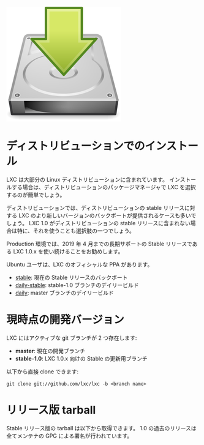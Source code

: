 ![Download icon](/static/img/download.png)
# ディストリビューションでのインストール <!-- Distribution packages -->

<!--
LXC is included in most Linux distributions.
In most cases installing it is as simple as selecting it in your package manager.
-->
LXC は大部分の Linux ディストリビューションに含まれています。
インストールする場合は、ディストリビューションのパッケージマネージャで LXC を選択するのが簡単でしょう。

<!--
Distributions also often provide backports of newer versions of LXC for their stable releases.
You may want to look for that, especially if your distribution doesn't include LXC 1.0.
-->
ディストリビューションでは、ディストリビューションの stable リリースに対する LXC のより新しいバージョンのバックポートが提供されるケースも多いでしょう。
LXC 1.0 がディストリビューションの stable リリースに含まれない場合は特に、それを使うことも選択肢の一つでしょう。

<!--
For production environment, try to stick to LXC 1.0.x as this is the long term,
stable release which we will support until April 2019.
-->
Production 環境では、2019 年 4 月までの長期サポートの Stable リリースである LXC 1.0.x を使い続けることをお勧めします。

<!--
For Ubuntu users, we have official PPAs for LXC:
-->
Ubuntu ユーザは、LXC のオフィシャルな PPA があります。

 * [stable](https://launchpad.net/~ubuntu-lxc/+archive/stable): 現在の Stable リリースのバックポート<!-- Backports of the current stable release -->
 * [daily-stable](https://launchpad.net/~ubuntu-lxc/+archive/daily-stable): stable-1.0 ブランチのデイリービルド <!-- Daily builds of the stable-1.0 branch -->
 * [daily](https://launchpad.net/~ubuntu-lxc/+archive/daily): master ブランチのデイリービルド <!-- Daily builds of the master branch -->

# 現時点の開発バージョン <!-- Current development version -->

<!--
LXC has two active git branches:
-->
LXC にはアクティブな git ブランチが 2 つ存在します:

 * **master**: 現在の開発ブランチ <!-- Current development branch -->
 * **stable-1.0**: LXC 1.0.x 向けの Stable の更新用ブランチ <!-- Stable update branch for LXC 1.0.x -->

<!--
You can clone those directly with:
-->
以下から直接 clone できます:

    git clone git://github.com/lxc/lxc -b <branch name>

# リリース版 tarball <!-- Release tarballs -->

<!--
Stable release tarballs are available for download below.
All the post 1.0 ones are GPG signed by one of the maintainers.
-->
Stable リリース版の tarball は以下から取得できます。
1.0 の過去のリリースは全てメンテナの GPG による署名が行われています。
